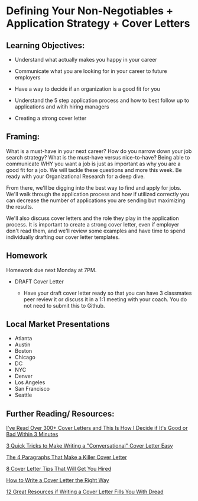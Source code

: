 #  Defining Your Non-Negotiables + Application Strategy + Cover Letters

## Learning Objectives:

* Understand what actually makes you happy in your career

* Communicate what you are looking for in your career to future employers

* Have a way to decide if an organization is a good fit for you

* Understand the 5 step application process and how to best follow up to applications and witih hiring managers

* Creating a strong cover letter

## Framing:

What is a must-have in your next career? How do you narrow down your job search strategy? What is the must-have versus nice-to-have? Being able to communicate WHY you want a job is just as important as why you are a good fit for a job. We will tackle these questions and more this week. Be ready with your Organizational Research for a deep dive. 

From there, we'll be digging into the best way to find and apply for jobs. We'll walk through the application process and how if utilized correctly you can decrease the number of applications you are sending but maximizing the results. 

We'll also discuss cover letters and the role they play in the application process. It is important to create a strong cover letter, even if employer don't read them, and we'll review some examples and have time to spend individually drafting our cover letter templates. 


## Homework 
Homework due next Monday at 7PM. 

- DRAFT Cover Letter

   - Have your draft cover letter ready so that you can have 3 classmates peer review it or discuss it in a 1:1 meeting with your coach. You do not need to submit this to Github. 

## Local Market Presentations

- Atlanta
- Austin
- Boston
- Chicago
- DC
- NYC
- Denver
- Los Angeles
- San Francisco
- Seattle

## Further Reading/ Resources:

[I've Read Over 300+ Cover Letters and This Is How I Decide if It's Good or Bad Within 3 Minutes](https://www.themuse.com/advice/ive-read-over-300-cover-letters-and-this-is-how-i-decide-if-its-good-or-bad-within-3-minutes?utm_medium=email&utm_campaign=botw_10022016&utm_source=blueshift&utm_content=botw_sunday&bsft_eid=989f3f70-6d28-4c5b-9c77-226be49c6d96&bsft_clkid=b9d1dd79-3c34-4507-980b-f3e70aef7c5b&bsft_uid=6a7435ca-a930-4f53-a4b0-3131b83243a7&bsft_mid=98515e7d-7a63-4d5e-aed7-5c26805ec564)

[3 Quick Tricks to Make Writing a "Conversational" Cover Letter Easy](https://www.themuse.com/advice/3-quick-tricks-to-make-writing-a-conversational-cover-letter-easy/?utm_campaign=daily_20161116&utm_source=blueshift&utm_content=daily_wednesday_fullarticle&bsft_eid=5d8f1f10-dc6a-45b9-a5c4-a72851b3c1e2&bsft_clkid=4faca338-9691-4737-9325-a22e4cdae1b6&bsft_uid=6a7435ca-a930-4f53-a4b0-3131b83243a7&bsft_mid=daf766d1-a25d-4a40-b371-8a26709106ae)

[The 4 Paragraphs That Make a Killer Cover Letter](https://www.levo.com/posts/the-4-paragraphs-that-make-a-killer-cover-letter)

[8 Cover Letter Tips That Will Get You Hired](https://www.levo.com/posts/best-cover-letter-tips)

[How to Write a Cover Letter the Right Way](https://www.levo.com/posts/how-to-write-a-cover-letter-the-right-way)

[12 Great Resources if Writing a Cover Letter Fills You With Dread](https://www.themuse.com/advice/12-great-resources-if-writing-a-cover-letter-fills-you-with-dread)



